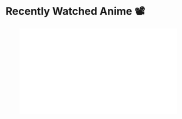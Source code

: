 # Recently Watched Anime 📽️

 

<p align="center">
    <a href="" target="_blank"><img src="https://github.com/mrzhu666/bangumi-anime/blob/main/status.svg" alt="bangumi Status" width="85%"/></a>
</p>



<!--
**mrzhu666/mrzhu666** is a ✨ _special_ ✨ repository because its `README.md` (this file) appears on your GitHub profile.

Here are some ideas to get you started:

- 🔭 I’m currently working on ...
- 🌱 I’m currently learning ...
- 👯 I’m looking to collaborate on ...
- 🤔 I’m looking for help with ...
- 💬 Ask me about ...
- 📫 How to reach me: ...
- 😄 Pronouns: ...
- ⚡ Fun fact: ...
-->
